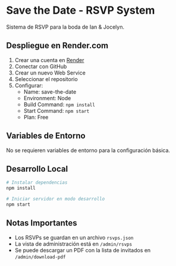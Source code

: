 # Save the Date - RSVP System

Sistema de RSVP para la boda de Ian & Jocelyn.

## Despliegue en Render.com

1. Crear una cuenta en [Render](https://render.com)
2. Conectar con GitHub
3. Crear un nuevo Web Service
4. Seleccionar el repositorio
5. Configurar:
   - Name: save-the-date
   - Environment: Node
   - Build Command: `npm install`
   - Start Command: `npm start`
   - Plan: Free

## Variables de Entorno

No se requieren variables de entorno para la configuración básica.

## Desarrollo Local

```bash
# Instalar dependencias
npm install

# Iniciar servidor en modo desarrollo
npm start
```

## Notas Importantes

- Los RSVPs se guardan en un archivo `rsvps.json`
- La vista de administración está en `/admin/rsvps`
- Se puede descargar un PDF con la lista de invitados en `/admin/download-pdf`
